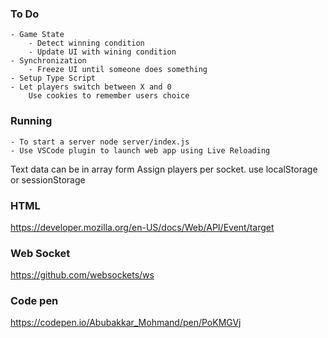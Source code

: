 ### To Do

    - Game State
        - Detect winning condition
        - Update UI with wining condition
    - Synchronization
        - Freeze UI until someone does something 
    - Setup Type Script
    - Let players switch between X and 0
        Use cookies to remember users choice

### Running

    - To start a server node server/index.js
    - Use VSCode plugin to launch web app using Live Reloading 

Text data can be in array form
Assign players per socket. use localStorage or sessionStorage


### HTML

https://developer.mozilla.org/en-US/docs/Web/API/Event/target

### Web Socket

https://github.com/websockets/ws

### Code pen
https://codepen.io/Abubakkar_Mohmand/pen/PoKMGVj
